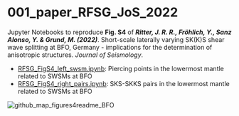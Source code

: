 # 001_paper_RFSG_JoS_2022

Jupyter Notebooks to reproduce **Fig. S4** of **_Ritter, J. R. R., Fröhlich, Y., Sanz Alonso, Y. & Grund, M. (2022)_**. Short-scale laterally varying SK(K)S shear wave splitting at BFO, Germany - implications for the determination of anisotropic structures. _Journal of Seismology_.

- [RFSG_FigS4_left_swsm.ipynb](): Piercing points in the lowermost mantle related to SWSMs at BFO
- [RFSG_FigS4_right_pairs.ipynb](): SKS-SKKS pairs in the lowermost mantle related to SWSMs at BFO

![github_map_figures4readme_BFO](https://user-images.githubusercontent.com/94163266/188328127-37e049b8-bdfa-40ef-a1e1-5af4a6955ef8.png)
